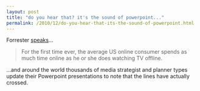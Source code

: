 ```yaml
---
layout: post
title: "do you hear that? it's the sound of powerpoint..."
permalink: /2010/12/do-you-hear-that-its-the-sound-of-powerpoint.html
---
```


<p>Forrester <a href="http://www.forrester.com/rb/Research/understanding_changing_needs_of_us_online_consumer,/q/id/57861/t/2">speaks</a>...</p>
<blockquote>
<p>For the first time ever, the average US online consumer spends as much time online as he or she does watching TV offline.</p>
</blockquote>
<p>...and around the world thousands of media strategist and planner types update their Powerpoint presentations to note that the lines have actually crossed.</p>
<p>&#0160;</p>


